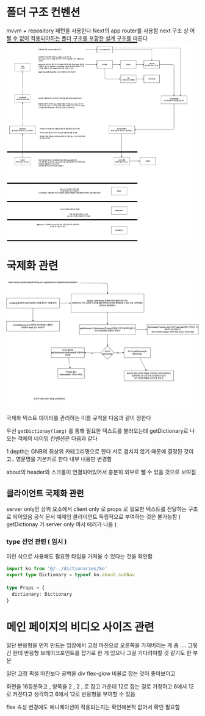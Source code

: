 # 폴더 구조 컨벤션

mvvm + repository 패턴을 사용한다
Next의 app router를 사용함
next 구조 상 어쩔 수 없이 적용되야하는 폴더 구조를 포함한 설계 구조를 따른다
![구조 정리](/docs/mvvm.dio.png)

# 국제화 관련

![국제화 정리](/docs/i18n.dio.png)

국제화 텍스트 데이터를 관리하는 이름 규칙을 다음과 같이 정한다

우선 `getDictionay(lang)` 를 통해 필요한 텍스트를 불러오는데
getDictionary로 나오는 객체의 네이밍 컨벤션은 다음과 같다

1 depth는 GNB의 최상위 카테고리명으로 한다 서로 겹치지 않기 때문에 결정된 것이고..
영문명을 기본키로 한다 내부 내용만 변경함

about의 header와 스크롤이 연결되어있어서 충분히 외부로 뺄 수 있을 것으로 보여짐

## 클라이언트 국제화 관련

server only인 상위 요소에서 client only 로 props 로 필요한 텍스트를 전달하는 구조로 되어있음
공식 문서 예제임
클라이언트 독립적으로 부여하는 것은 불가능함 ( getDictionay 가 server only 여서 에러가 나옴 )

### type 선언 관련 ( 임시 )

이런 식으로 사용해도 필요한 타입을 가져올 수 있다는 것을 확인함

```ts
import ko from '@/../dictionaries/ko'
export type Dictionary = typeof ko.about.subNav

type Props = {
  dictionary: Dictionary
}
```

# 메인 페이지의 비디오 사이즈 관련

일단 반응형을 먼저 만드는 입장에서
고정 마진으로 오른쪽을 가져버리는 게 좀 .... 그렇긴 한데 반응형 브레이크포인트를 잡기로 한 게 있으니 그걸 기다려야할 것 같기도 한 부분

일단 고정 픽셀 마진보다 공백을 div flex-glow 비율로 잡는 것이 좋아보이고

화면을 16등분하고 , 양쪽을 2 , 2 , 로 잡고 가운데 12로 잡는 걸로 가정하고
6에서 12로 커진다고 생각하고 6에서 12로 반응형을 부여할 수 있음

flex 속성 변경에도 애니메이션이 적용되는지는 확인해본적 없어서 확인 필요함

